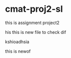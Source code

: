 # cmat-proj2-sl
this is assignment project2



his this is new file to check dif

kshioadhsia


this is newof
